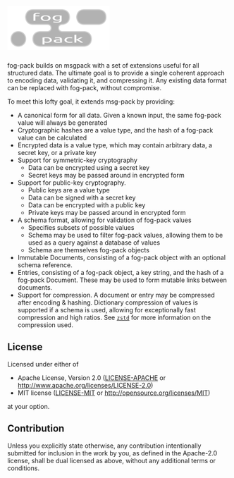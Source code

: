# <a href="#"><img src="media/fog_pack.svg" alt="fog-pack" height=100></a>

fog-pack builds on msgpack with a set of extensions useful for all structured 
data. The ultimate goal is to provide a single coherent approach to encoding 
data, validating it, and compressing it. Any existing data format can be 
replaced with fog-pack, without compromise.

To meet this lofty goal, it extends msg-pack by providing:

- A canonical form for all data. Given a known input, the same fog-pack value 
	will always be generated
- Cryptographic hashes are a value type, and the hash of a fog-pack value can 
	be calculated
- Encrypted data is a value type, which may contain arbitrary data, a secret 
	key, or a private key
- Support for symmetric-key cryptography
	- Data can be encrypted using a secret key
	- Secret keys may be passed around in encrypted form
- Support for public-key cryptography.
	- Public keys are a value type
	- Data can be signed with a secret key
	- Data can be encrypted with a public key
	- Private keys may be passed around in encrypted form
- A schema format, allowing for validation of fog-pack values
	- Specifies subsets of possible values
	- Schema may be used to filter fog-pack values, allowing them to be used as a 
		query against a database of values
	- Schema are themselves fog-pack objects
- Immutable Documents, consisting of a fog-pack object with an optional schema 
	reference.
- Entries, consisting of a fog-pack object, a key string, and the hash of a 
	fog-pack Document. These may be used to form mutable links between documents.
- Support for compression. A document or entry may be compressed after encoding 
	& hashing. Dictionary compression of values is supported if a schema is used, 
	allowing for exceptionally fast compression and high ratios. See 
	[`zstd`](https://facebook.github.io/zstd/) for more information on the 
	compression used.

## License

Licensed under either of

- Apache License, Version 2.0
	([LICENSE-APACHE](LICENSE-APACHE) or http://www.apache.org/licenses/LICENSE-2.0)
- MIT license
	([LICENSE-MIT](LICENSE-MIT) or http://opensource.org/licenses/MIT)

at your option.

## Contribution

Unless you explicitly state otherwise, any contribution intentionally submitted
for inclusion in the work by you, as defined in the Apache-2.0 license, shall be
dual licensed as above, without any additional terms or conditions.
